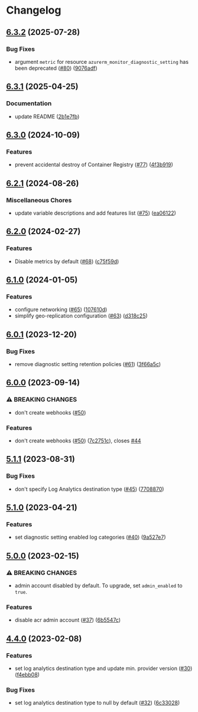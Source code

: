 # Changelog

## [6.3.2](https://github.com/equinor/terraform-azurerm-acr/compare/v6.3.1...v6.3.2) (2025-07-28)


### Bug Fixes

* argument `metric` for resource `azurerm_monitor_diagnostic_setting` has been deprecated ([#80](https://github.com/equinor/terraform-azurerm-acr/issues/80)) ([9076adf](https://github.com/equinor/terraform-azurerm-acr/commit/9076adffd0d6a3bffe6292dc02f84423c1ea7794))

## [6.3.1](https://github.com/equinor/terraform-azurerm-acr/compare/v6.3.0...v6.3.1) (2025-04-25)


### Documentation

* update README ([2b1e7fb](https://github.com/equinor/terraform-azurerm-acr/commit/2b1e7fb13a7d239619dda9bab4fb4b7cec3bb382))

## [6.3.0](https://github.com/equinor/terraform-azurerm-acr/compare/v6.2.1...v6.3.0) (2024-10-09)


### Features

* prevent accidental destroy of Container Registry ([#77](https://github.com/equinor/terraform-azurerm-acr/issues/77)) ([4f3b919](https://github.com/equinor/terraform-azurerm-acr/commit/4f3b919ec5d0b2b7f32f0a451968e5e957be60ee))

## [6.2.1](https://github.com/equinor/terraform-azurerm-acr/compare/v6.2.0...v6.2.1) (2024-08-26)


### Miscellaneous Chores

* update variable descriptions and add features list ([#75](https://github.com/equinor/terraform-azurerm-acr/issues/75)) ([ea06122](https://github.com/equinor/terraform-azurerm-acr/commit/ea06122696c5b9821c4838b03472736435b9b7fd))

## [6.2.0](https://github.com/equinor/terraform-azurerm-acr/compare/v6.1.0...v6.2.0) (2024-02-27)


### Features

* Disable metrics by default ([#68](https://github.com/equinor/terraform-azurerm-acr/issues/68)) ([c75f59d](https://github.com/equinor/terraform-azurerm-acr/commit/c75f59ddadaf287774dfe4af7f4329a0e0248807))

## [6.1.0](https://github.com/equinor/terraform-azurerm-acr/compare/v6.0.1...v6.1.0) (2024-01-05)


### Features

* configure networking ([#65](https://github.com/equinor/terraform-azurerm-acr/issues/65)) ([107610d](https://github.com/equinor/terraform-azurerm-acr/commit/107610d4b962e80c4edfcf487c12ee5fbd271f8a))
* simplify geo-replication configuration ([#63](https://github.com/equinor/terraform-azurerm-acr/issues/63)) ([d318c25](https://github.com/equinor/terraform-azurerm-acr/commit/d318c25c3e23ad1bdc63573c6333533ea67e1df0))

## [6.0.1](https://github.com/equinor/terraform-azurerm-acr/compare/v6.0.0...v6.0.1) (2023-12-20)


### Bug Fixes

* remove diagnostic setting retention policies ([#61](https://github.com/equinor/terraform-azurerm-acr/issues/61)) ([3f66a5c](https://github.com/equinor/terraform-azurerm-acr/commit/3f66a5c3485faab1630eac36ef1131ce395221b0))

## [6.0.0](https://github.com/equinor/terraform-azurerm-acr/compare/v5.1.1...v6.0.0) (2023-09-14)


### ⚠ BREAKING CHANGES

* don't create webhooks ([#50](https://github.com/equinor/terraform-azurerm-acr/issues/50))

### Features

* don't create webhooks ([#50](https://github.com/equinor/terraform-azurerm-acr/issues/50)) ([7c2751c](https://github.com/equinor/terraform-azurerm-acr/commit/7c2751c2b836da2025a7f657357b95210e4987c4)), closes [#44](https://github.com/equinor/terraform-azurerm-acr/issues/44)

## [5.1.1](https://github.com/equinor/terraform-azurerm-acr/compare/v5.1.0...v5.1.1) (2023-08-31)


### Bug Fixes

* don't specify Log Analytics destination type ([#45](https://github.com/equinor/terraform-azurerm-acr/issues/45)) ([7708870](https://github.com/equinor/terraform-azurerm-acr/commit/770887088faf56165f0d19c18f1fbe377efee36c))

## [5.1.0](https://github.com/equinor/terraform-azurerm-acr/compare/v5.0.0...v5.1.0) (2023-04-21)


### Features

* set diagnostic setting enabled log categories ([#40](https://github.com/equinor/terraform-azurerm-acr/issues/40)) ([9a527e7](https://github.com/equinor/terraform-azurerm-acr/commit/9a527e78e94fead31dae2e372ac96f74a3d1558a))

## [5.0.0](https://github.com/equinor/terraform-azurerm-acr/compare/v4.4.0...v5.0.0) (2023-02-15)


### ⚠ BREAKING CHANGES

* admin account disabled by default. To upgrade, set `admin_enabled` to `true`.

### Features

* disable acr admin account ([#37](https://github.com/equinor/terraform-azurerm-acr/issues/37)) ([6b5547c](https://github.com/equinor/terraform-azurerm-acr/commit/6b5547c7f76fc406da37f43ecabc9fca9122fe74))

## [4.4.0](https://github.com/equinor/terraform-azurerm-acr/compare/v4.3.0...v4.4.0) (2023-02-08)


### Features

* set log analytics destination type and update min. provider version ([#30](https://github.com/equinor/terraform-azurerm-acr/issues/30)) ([f4ebb08](https://github.com/equinor/terraform-azurerm-acr/commit/f4ebb08b2b34a68f4f3709e694a1c2aff72e63ed))


### Bug Fixes

* set log analytics destination type to null by default ([#32](https://github.com/equinor/terraform-azurerm-acr/issues/32)) ([6c33028](https://github.com/equinor/terraform-azurerm-acr/commit/6c3302882f1e8822476e2b78a867f0642804f732))

